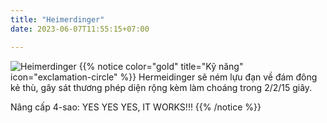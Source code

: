 ```yaml
---
title: "Heimerdinger"
date: 2023-06-07T11:55:15+07:00

---
```

![Heimerdinger](https://storage.googleapis.com/www.publish.nocodesites.co.uk/prod/2542/files/0aca84f3aadbe76f93626668a6513f7f3cc671eb91a0a3476356b73cb7909ce4eced6fe35a696325127fdf64e2283a38269ff0814f5a1825a6296c01daa81628.png)
{{% notice color="gold" title="Kỹ năng" icon="exclamation-circle" %}}
Hermeidinger sẽ ném lựu đạn về đám đông kẻ thù, gây sát thương phép diện rộng kèm làm choáng trong 2/2/15 giây.

Nâng cấp 4-sao: YES YES YES, IT WORKS!!!
{{% /notice %}}
